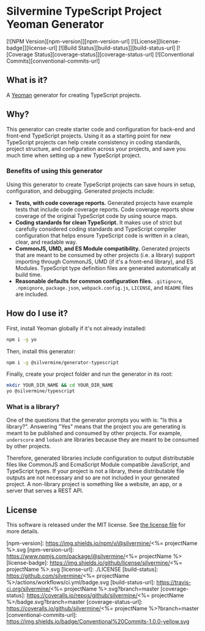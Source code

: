 # Silvermine TypeScript Project Yeoman Generator

[![NPM Version][npm-version]][npm-version-url]
[![License][license-badge]][license-url]
[![Build Status][build-status]][build-status-url]
[![Coverage Status][coverage-status]][coverage-status-url]
[![Conventional Commits][conventional-commits-url]

## What is it?

A [Yeoman](http://yeoman.io) generator for creating TypeScript projects.

## Why?

This generator can create starter code and configuration for back-end and front-end
TypeScript projects. Using it as a starting point for new TypeScript projects can help
create consistency in coding standards, project structure, and configuration across your
projects, and save you much time when setting up a new TypeScript project.

### Benefits of using this generator

Using this generator to create TypeScript projects can save hours in setup, configuration,
and debugging. Generated projects include:

   * **Tests, with code coverage reports.** Generated projects have example tests that
     include code coverage reports. Code coverage reports show coverage of the original
     TypeScript code by using source maps.
   * **Coding standards for clean TypeScript.** It makes use of strict but carefully
     considered coding standards and TypeScript compiler configuration that helps ensure
     TypeScript code is written in a clean, clear, and readable way.
   * **CommonJS, UMD, and ES Module compatibility.** Generated projects that are meant to
     be consumed by other projects (i.e. a library) support importing through CommonJS,
     UMD (if it's a front-end library), and ES Modules. TypeScript type definition files
     are generated automatically at build time.
   * **Reasonable defaults for common configuration files.** `.gitignore`, `.npmignore`,
     `package.json`, `webpack.config.js`, `LICENSE`, and `README` files are included.

## How do I use it?

First, install Yeoman globally if it's not already installed:

```bash
npm i -g yo
```

Then, install this generator:

```bash
npm i -g @silvermine/generator-typescript
```

Finally, create your project folder and run the generator in its root:

```bash
mkdir YOUR_DIR_NAME && cd YOUR_DIR_NAME
yo @silvermine/typescript
```

### What is a library?

One of the questions that the generator prompts you with is: "Is this a library?".
Answering "Yes" means that the project you are generating is meant to be published and
consumed by other projects. For example, `underscore` and `lodash` are libraries because
they are meant to be consumed by other projects.

Therefore, generated libraries include configuration to output distributable files like
CommonJS and EcmaScript Module compatible JavaScript, and TypeScript types. If your
project is not a library, these distributable file outputs are not necessary and so are
not included in your generated project. A non-library project is something like a website,
an app, or a server that serves a REST API.

## License

This software is released under the MIT license. See [the license
file](license-url) for more details.

[npm-version]: https://img.shields.io/npm/v/@silvermine/<%= projectName %>.svg
[npm-version-url]: https://www.npmjs.com/package/@silvermine/<%= projectName %>
[license-badge]: https://img.shields.io/github/license/silvermine/<%= projectName %>.svg
[license-url]: ./LICENSE
[build-status]: https://github.com/silvermine/<%= projectName %>/actions/workflows/ci.yml/badge.svg
[build-status-url]: https://travis-ci.org/silvermine/<%= projectName %>.svg?branch=master
[coverage-status]: https://coveralls.io/repos/github/silvermine/<%= projectName %>/badge.svg?branch=master
[coverage-status-url]: https://coveralls.io/github/silvermine/<%= projectName %>?branch=master
[conventional-commits-url]: https://img.shields.io/badge/Conventional%20Commits-1.0.0-yellow.svg

